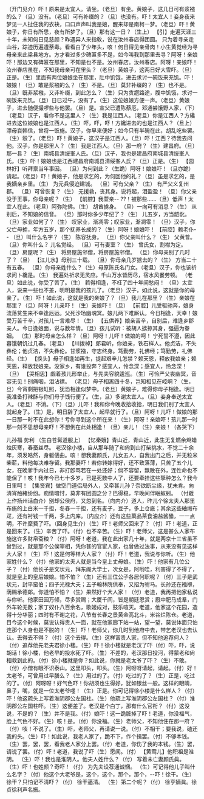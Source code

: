 <!-- { "loadSidebar": true } -->
（开门见介）吓！原来是太宜人。请坐。（老旦）有坐。黄娘子，这几日可有浆襁的么？（旦）没有。（老旦）可有补缀的？（旦）也没有。吓！太宜人！妾身夜来梦见一人扯住我的衣袂，口口声声叫我是娘，醒来却是南柯一梦。（老旦）吓！黄娘子，你日有所思，夜有所梦了。（旦）那有这一日？（生上）
【引】走遍天涯三十年，未知何日见慈颜？昨遇异人来指敎，说在汝州春店得团圆。
只为着寻亲走山谷，踪迹历遍遭荼毒。看看白了少年头，咳！何日得见亲骨肉！小生黄觉经为寻母亲来此梁县地方。方才看过多少碑匾多不是，如今叫我到那里去寻？阿呀！亲娘吓！那边又有碑匾在那里，不知是也不是。汝州春店。汝州春店。阿呀！亲娘吓！汝州春店虽在，不知我母亲可在里头？（老旦）黄娘子，这两日好大雪吓。（旦）正是。（生）里面有两位娘娘坐在那里，肚中饥饿，进去求讨一碗饭来充饥。吓！娘娘！（旦）敢是浆襁的么？（生）不是。（旦）莫非补缀的？（生）也不是。（旦）旣非浆襁，又非补缀，到此怎么？（生）只为贪趱路途，腹中饥饿，求讨一碗饭来充饥。（旦）日已过午，没有了。（生）这位娘娘方便一声。（老旦）黄娘子，进去随便撮啰些与他罢。（旦）是。宣父已遭陈蔡厄，邓通尝饿野人家，（下）（老旦）汉子，看你不是这里人？（生）我是江西人。（老旦）你是江西人？方纔进去这位娘娘也是江西人。（生）吓，吓，吓！方纔进去的也是江西人？（旦上）漂母哀韩信，曾将一饭施。汉子，你早来便好；如今只有半碗在此，胡乱吃些罢。（生）彀了。（老旦）吓！黄娘子，这汉子是江西人。（旦）吓！江西？待我去问他。汉子，你是那里人？（生）我是江西人。（旦）那一府？（生）建昌府。（旦）那一县？（生）南城县清绥峯人氏。（旦）汉子，我也是建昌府南城县清绥峯人氏。（生）吓！娘娘也是江西建昌府南城县清绥峯人氏？（旦）正是。（生）
【园林好】听拜禀当年事因。
（旦）为何到此？（生跪）阿呀！娘娘吓！（旦亦跪）请起。（老旦）吓！黄娘子，他是求乞的，为何回他的礼？（旦）虽是求乞的，是我嫡亲乡里。（生）
为元兵侵迫建城。
（旦）可有父亲？（生）
有严父义复州郡。
（旦）可曾恢复？（生）
无援救，丧其身。说将起，泪盈盈！
（旦）你父亲没于王事，你母亲呢？（生）
【前腔】我萱亲--
??！被那些......（旦）低声！太宜人在此。（老旦）阿弥陀佛。（生）
胡酋掳身。
（旦）一向可有消息？（生）
从别后，不知娘的信音。
（旦）那时你多少年纪了？（生）
儿五岁，方当龆龀。
（旦）家业如何了？（生）
叹家业，渐凋零；叹家业，渐凋零！
（旦）汉子，你父亡母掳，年方五岁，那个抚养长成的？（生）阿呀！娘娘吓！
【前腔】赖老仆--
（旦）叫什么名字？（生）
陈容抚身。
（旦）你父亲叫什么？（生）
父黄普。
（旦）你叫什么？
儿名觉经。
（旦）可有妻室？（生）
曾氏女，割襟为定。
（旦）房屋呢？（生）
将房屋施邻僧，将房屋施邻僧。
（旦）你母亲别了几时了？（旦）
【江儿水】母别三十载。
（旦）你母亲几岁掳去的？（生）
方当二十有五春。
（旦）你母亲姓什么？（生）母原陈氏名门女。（老旦）汉子，你也该祈求问卜纔是。（生）
我遍处祈求无灵应。千山万水皆历尽，宿水风餐劳顿。
（老旦）如此说，你受了苦了。（生）
若得相逢，不枉了四十年间愁闷！
（旦）太宜人，说来一些也不差，明明是我的孩儿了。（老旦）汉子，如此说，这就是你的母亲了。（生）吓！如此说，这就是我的亲娘了？（旦）我儿在那里？（生）亲娘在那里？（旦）阿呀！儿亲吓！（生）亲娘吓！（旦）
【前腔】儿受驱驰奔，娘身流落贫生来不幸逢厄运。父死沙场幽魂冥。娘儿两下难厮认。今日相逢，天幸！娘受万苦千辛，对孩儿一言难尽！（生）
【五供养】娘亲苦辛，自别后，难逢乡郡亲人。今日逢娘面，说与数年情。（旦）孩儿试听：被胡人掳掠其身，强逼为眷姻。
（生）那时母亲怎么样？（旦）阿呀！儿吓！做娘的呵！
宁死誓不遵，因此暮饿朝饥过几春。（老旦）
【川拨棹】郞君听，你娘亲，铁石样人。他贞洁，不失彝伦；他贞洁，不失彝伦。甘浆襁，守志终身。笃勤劳，礼佛经；笃勤劳，礼佛经。（生）
【换头】母子相逢如再生，提起艰辛儿怎禁？赖天恩，释放我娘亲；赖天恩，释放我娘亲。没家乡，有谁投奔？感宜人，怜念深；感宜人，怜念深！（旦）
【哭相思】觑着孩儿形举止，与先夫容貌逡巡。（生）可怜严父丧幽冥，音容无见！别痛咽，泪沾襟。
（老旦）母子相离四十冬，岂知相见在崆峒？（生，旦）今宵剩把银缸照，犹恐相逢似梦中。（老旦）黄娘子，难得你母子相逢。明日我准备打辣酥与你们母子饯行便了。（生，旦）多谢太宜人。（旦）妾身奉送太宜人。（老旦）不消。（下）（旦）儿吓！我和你今晚收拾收拾，明日我们别了太宜人就起身了。（生）是，明日辞了太宜人，起早就行了。（旦）阿呀！儿吓！做娘的那一日那一时不在此想你！亏你寻到这个所在来！（生）阿呀！亲娘吓！孩儿那一时那一刻不思想母亲吓！不想倒在此处相逢！（旦）亲儿！（生）亲娘！（各哭下）
 
儿孙福
势利
（生白苍髯道服上）
【忆秦娥】青山近，青山近，此生无复燃余烬蜡烛灰寒，春蚕丝尽。
老汉徐小楼，自从那年随了和尙到山打柴挑水，不觉二十余年，须发皓然，身躯偻曲。咳！想我妻颜氏，儿女五人，自我出门之后，并无粒米柴薪，料他每决难存留。我那妻吓！若你转嫁得好，还不致落薄，只苦了五个儿女，在晚爹手内过日，非打卽骂若在一处还好；倘不容留，飘散在外，连性命也不能保了！咳！我年今已七十多岁，已是死数中人了，还要牵挂这些孼种怎么？我今日里呵！
【集贤宾】做空门道侣局外人，又牵甚儿孙？奈欲断尘缘，犹未肯。向清宵触緖纷纷。痴情暗忖，莫非有团圆之分？巴得稳，早晚间伴眠蚁蚓。
（付踱上作扬州话白介）别却公侯府，又忽到名。（向内介）道人，昨儿个徐太夫人那里布施的上白米一千担，冬舂一千担，还有麦子，豆子，多上仓廒；其余这些紬缎布疋，还有衬钱一千两，多上内库。（内应介）还有这些菓品茶食油盐酱醋，一一点明，不许穈费了吓。（回身见生介）（生）吓！老师父回来了？（付）吓！老道，正是回来了。（生）辛苦了吓。（付）也不辛苦。（生）吓！老师父，这是甚么人家布施这许多财帛斋粮？（付）阿呀！老道，我在此出家几十年，就是两京十三省虽不曾到过，就是那个公侯宰相，凭你甚的官宦人家，也曾做过法事，从来没有见这样大人家！（生）吓！这是何等样大人家？（付）吓！老道，我说与你听。（生）他家姓什么？（付）他家的太夫人就是当今皇上丈母娘。（生）吓！他家有几位公子？（付）他长子是文状元，拜东阁大学士，次女是，阿哟哇，利害得了不得了，就是皇上的皇后娘娘。怕不怕？（生）还有三位公子各居何职呢？（付）三子是武状元，封平蛮伯；四子光禄大夫；五子翰林院供奉，又招为驸马。长孙还在襁褓，荫赐承德郞。你道怕不怕？（生）果然好个大人家！（付）老道，我再把他家私说与你听。他家田园万倾，尽多赏赐；大厦千间，皆是朝廷恩赏；廐中肥马成羣，门外车轮无数；家丁奴仆八百余名，歌姬成对，鼓乐喧天。老道，他家这个花园，造得十分华丽；四时有不谢之花，八节有长春之景黄金高北斗，米谷烂陈仓。老道，目今这个时候，莫说认得贵人一面，就在他家廊下站一站，望一望，莫说体面只怕连那个人身也是不脱的！（生）吓！老师父，你几时到他府中去，带乞老汉也去认认。去得去不得？（付）这个去得。（生）这样富贵人家，但不知他追荐何人？（付）追荐他先老夫君徐小楼。（生）吓！徐小楼就是老汉了吓（付）吓，吓，说胡话！徐小楼，他老早的投水死了吓。（生）不差的，老汉那日投河，得蒙老和尙相救到此的。（付）徐小楼就是你？如此说，你就是老太爷了吓？（生）不敢。（付）小僧有眼不识泰山。这里叩头，叩头。（生）阿呀呀请起，请起。（付）好！太老爷，可曾用过早膳么？（生）用过的了。（付）吃过的了？（生）正是，吃过的了。（付）阿呀呀！好气色吓！你胡须也生得好，犹如银丝一般。这样的眼睛，鼻子，嘴，就是一位太老爷嚜！（生）正是。你可记得徐小楼是什么样人？（付）吓！他这疏头上写着淮阴郡公左国柱。（生）他疏上写淮阴郡公左国柱？（付）淮阴郡公左国柱吓。（生）这便差了。老汉是个白丁，那有什么官衔？（付）这没说，不是的？（生）并不是我。（付）娘吓！这一跪脏掉了吓！老道，你没福气，脸上气色不好。（生）咳！是。（付）你没福。（生）老师父，不知他住在那一府？（付）咳！不说了。（生）吓，老师父，再请说一说。（付）不相干；要我说，磕还我的头。（生）吓！如此说，我老人家了，跪不下，作个揖罢。（付）不够本钱。（生）罢，罢，罢，看我老人家分上罢。（付）老道，你伤了我的本钱。（生）罢，请说了罢。（付）吓！老道，我说了吓（生）愿闻。（付）
【黄莺儿】他积祖是淮阴。
（生）吓！我也是淮阴人。他夫人姓什么？（付）
写着未亡妻颜氏眞。
（生）吓！也姓颜？奇吓！（付）
为先夫设荐通诚悃。
（生）可记得他儿子叫什么名字？（付）他这个大老爷是，这个，这个，那个，那个，--吓！徐干。（生）徐干？只怕记不清吓？（付）
徐干逼清。
（生）第二个呢？（付）
徐亨嫡眞。徐贞徐利声名振。
